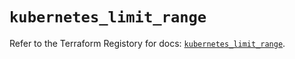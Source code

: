 # `kubernetes_limit_range`

Refer to the Terraform Registory for docs: [`kubernetes_limit_range`](https://registry.terraform.io/providers/hashicorp/kubernetes/2.21.1/docs/resources/limit_range).
